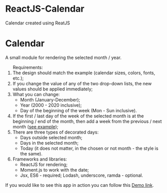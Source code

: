 # ReactJS-Calendar
Calendar created using ReatJS
<h1>Calendar</h1>
<p>A small module for rendering the selected month / year.</p>
<ol>Requirements:
  <li>The design should match the example (calendar sizes, colors, fonts, etc.);</li>
  <li>If you change the value of any of the two drop-down lists, the new values should be applied immediately;</li>
  <li>What you can change:
    <ul>      
      <li>Month (January-December);</li>
      <li>Year (2000 - 2020 inclusive);</li>
      <li>Day of the beginning of the week (Mon - Sun inclusive).</li>
    </ul>
    </li>
  <li>If the first / last day of the week of the selected month is at the beginning / end of the month, then add a week from the previous / next month (<a href="https://jsfiddle.net/the_ghost/pp6ub4dk/">see example</a>);</li>
  <li>There are three types of decorated days:
    <ul>
      <li>Days outside selected month;</li>
      <li>Days in the selected month;</li>
      <li>Today (it does not matter, in the chosen or not month - the style is the same).</li>
    </ul>
  </li>
  <li>Frameworks and libraries:
    <ul>
      <li>ReactJS for rendering;</li>
      <li>Moment.js to work with the date;</li>
      <li>Jsx, ES6 - required; Lodash, underscore, ramda - optional.</li>
    </ul>
  </li>
</ol>

If you would like to see this app in action you can follow this <a href="https://inlighter.github.io/Portfolio/Calendar/index.html">Demo link</a>.
